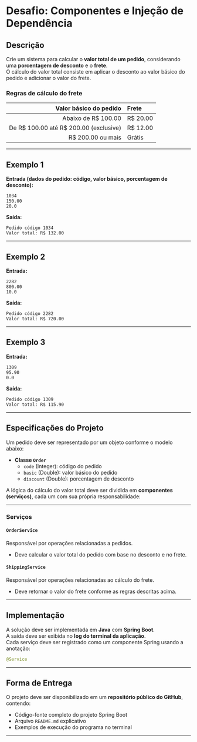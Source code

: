 # Desafio: Componentes e Injeção de Dependência

## Descrição

Crie um sistema para calcular o **valor total de um pedido**, considerando uma **porcentagem de desconto** e o **frete**.  
O cálculo do valor total consiste em aplicar o desconto ao valor básico do pedido e adicionar o valor do frete.

### Regras de cálculo do frete

| Valor básico do pedido | Frete |
|------------------------:|:------|
| Abaixo de R$ 100.00     | R$ 20.00 |
| De R$ 100.00 até R$ 200.00 (exclusive) | R$ 12.00 |
| R$ 200.00 ou mais | Grátis |

---

## Exemplo 1

**Entrada (dados do pedido: código, valor básico, porcentagem de desconto):**

```
1034
150.00
20.0
```

**Saída:**

```
Pedido código 1034
Valor total: R$ 132.00
```

---

## Exemplo 2

**Entrada:**

```
2282
800.00
10.0
```

**Saída:**

```
Pedido código 2282
Valor total: R$ 720.00
```

---

## Exemplo 3

**Entrada:**

```
1309
95.90
0.0
```

**Saída:**

```
Pedido código 1309
Valor total: R$ 115.90
```

---

## Especificações do Projeto

Um pedido deve ser representado por um objeto conforme o modelo abaixo:

- **Classe `Order`**
  - `code` (Integer): código do pedido  
  - `basic` (Double): valor básico do pedido  
  - `discount` (Double): porcentagem de desconto  

A lógica do cálculo do valor total deve ser dividida em **componentes (serviços)**, cada um com sua própria responsabilidade:

---

### Serviços

#### `OrderService`
Responsável por operações relacionadas a pedidos.  
- Deve calcular o valor total do pedido com base no desconto e no frete.

#### `ShippingService`
Responsável por operações relacionadas ao cálculo do frete.  
- Deve retornar o valor do frete conforme as regras descritas acima.

---

## Implementação

A solução deve ser implementada em **Java** com **Spring Boot**.  
A saída deve ser exibida no **log do terminal da aplicação**.  
Cada serviço deve ser registrado como um componente Spring usando a anotação:

```java
@Service
```

---

## Forma de Entrega

O projeto deve ser disponibilizado em um **repositório público do GitHub**, contendo:

- Código-fonte completo do projeto Spring Boot  
- Arquivo `README.md` explicativo  
- Exemplos de execução do programa no terminal

---
